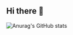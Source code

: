 ## Hi there 👋

![Anurag's GitHub stats](https://github-readme-stats.vercel.app/api?username=tlsnwls&show_icons=true&theme=swift)
